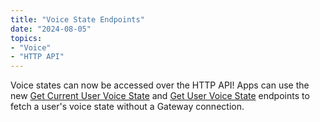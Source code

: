 ```yaml
---
title: "Voice State Endpoints"
date: "2024-08-05"
topics:
- "Voice"
- "HTTP API"
---
```


Voice states can now be accessed over the HTTP API! Apps can use the new [Get Current User Voice State](/docs/resources/voice#get-current-user-voice-state) and [Get User Voice State](/docs/resources/voice#get-user-voice-state) endpoints to fetch a user's voice state without a Gateway connection.
